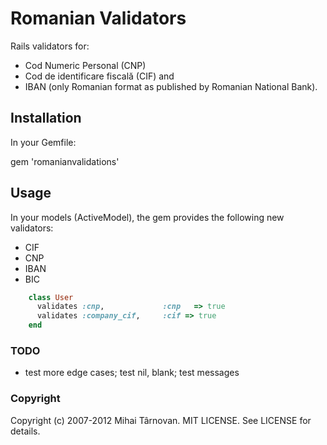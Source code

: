 # Romanian Validators

Rails validators for: 

  * Cod Numeric Personal (CNP)
  * Cod de identificare fiscală (CIF) and 
  * IBAN (only Romanian format as published by Romanian National Bank).

## Installation

In your Gemfile:

  gem 'romanianvalidations'

## Usage

In your models (ActiveModel), the gem provides the following new validators:
* CIF
* CNP
* IBAN
* BIC

```ruby
    class User
      validates :cnp,             :cnp   => true
      validates :company_cif,     :cif => true
    end
```

### TODO

  * test more edge cases; test nil, blank; test messages

### Copyright

Copyright (c) 2007-2012 Mihai Târnovan. MIT LICENSE. See LICENSE for details.
